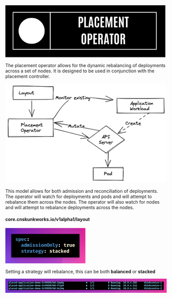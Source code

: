 <img src="images/title.png" width="500px;"/>



The placement operator allows for the dynamic rebalancing of deployments across a set of nodes. 
It is designed to be used in conjunction with the placement controller.

<img src="images/design.png" width="600px;"/>


This model allows for both admission and reconciliation of deployments. The operator will watch for deployments and pods and will attempt to rebalance them across the nodes. The operator will also watch for nodes and will attempt to rebalance deployments across the nodes.

#### core.cnskunkworks.io/v1alpha1/layout
<img src="images/02.png" width="250px;" />

Setting a strategy will rebalance, this can be both **balanced** or **stacked**

<img src="images/01.png" width="550px;" />